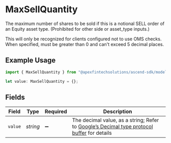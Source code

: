 # MaxSellQuantity

The maximum number of shares to be sold if this is a notional SELL order of an Equity asset type. (Prohibited for other side or asset_type inputs.)

 This will only be recognized for clients configured not to use OMS checks. When specified, must be greater than 0 and can't exceed 5 decimal places.

## Example Usage

```typescript
import { MaxSellQuantity } from "@apexfintechsolutions/ascend-sdk/models/components";

let value: MaxSellQuantity = {};
```

## Fields

| Field                                                                                                                                                                                                              | Type                                                                                                                                                                                                               | Required                                                                                                                                                                                                           | Description                                                                                                                                                                                                        |
| ------------------------------------------------------------------------------------------------------------------------------------------------------------------------------------------------------------------ | ------------------------------------------------------------------------------------------------------------------------------------------------------------------------------------------------------------------ | ------------------------------------------------------------------------------------------------------------------------------------------------------------------------------------------------------------------ | ------------------------------------------------------------------------------------------------------------------------------------------------------------------------------------------------------------------ |
| `value`                                                                                                                                                                                                            | *string*                                                                                                                                                                                                           | :heavy_minus_sign:                                                                                                                                                                                                 | The decimal value, as a string; Refer to [Google’s Decimal type protocol buffer](https://github.com/googleapis/googleapis/blob/40203ca1880849480bbff7b8715491060bbccdf1/google/type/decimal.proto#L33) for details |